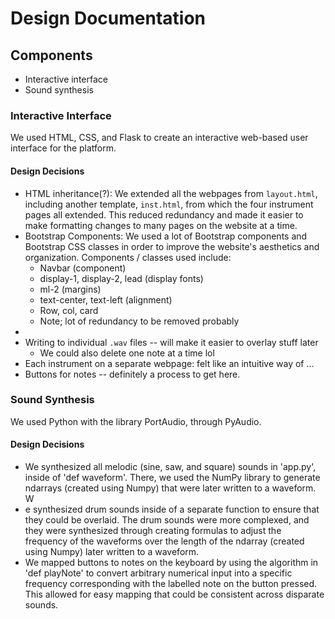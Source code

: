 # Design Documentation

## Components
* Interactive interface
* Sound synthesis

### Interactive Interface

We used HTML, CSS, and Flask to create an interactive web-based user interface for the platform. 

#### Design Decisions
* HTML inheritance(?): We extended all the webpages from `layout.html`, including another template, `inst.html`, from which the four instrument pages all extended. This reduced redundancy and made it easier to make formatting changes to many pages on the website at a time.
* Bootstrap Components: We used a lot of Bootstrap components and Bootstrap CSS classes in order to improve the website's aesthetics and organization. Components / classes used include:
    * Navbar (component)
    * display-1, display-2, lead (display fonts)
    * ml-2 (margins)
    * text-center, text-left (alignment)
    * Row, col, card
    * Note; lot of redundancy to be removed probably
* 
* Writing to individual `.wav` files -- will make it easier to overlay stuff later
    * We could also delete one note at a time lol
* Each instrument on a separate webpage: felt like an intuitive way of ...
* Buttons for notes -- definitely a process to get here.

### Sound Synthesis

We used Python with the library PortAudio, through PyAudio.

#### Design Decisions
* We synthesized all melodic (sine, saw, and square) sounds in 'app.py', inside of 'def waveform'. There, we used the NumPy library to generate ndarrays (created using Numpy) that were later written to a waveform. W
* e synthesized drum sounds inside of a separate function to ensure that they could be overlaid. The drum sounds were more complexed, and they were synthesized through creating formulas to adjust the frequency of the waveforms over the length of the ndarray (created using Numpy) later written to a waveform.
* We mapped buttons to notes on the keyboard by using the algorithm in 'def playNote' to convert arbitrary numerical input into a specific frequency corresponding with the labelled note on the button pressed. This allowed for easy mapping that could be consistent across disparate sounds.

